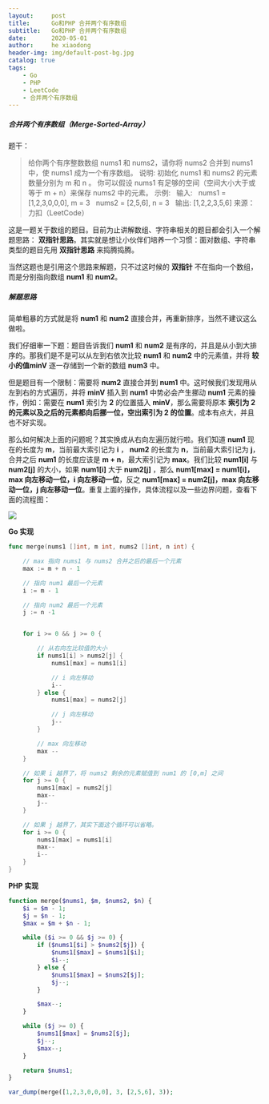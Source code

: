 ```yaml
---
layout:     post
title:      Go和PHP 合并两个有序数组
subtitle:   Go和PHP 合并两个有序数组
date:       2020-05-01
author:     he xiaodong
header-img: img/default-post-bg.jpg
catalog: true
tags:
    - Go
    - PHP
    - LeetCode
    - 合并两个有序数组
---
```


##### 合并两个有序数组（Merge-Sorted-Array）
题干：
>给你两个有序整数数组 nums1 和 nums2，请你将 nums2 合并到 nums1 中，使 nums1 成为一个有序数组。
说明:
初始化 nums1 和 nums2 的元素数量分别为 m 和 n 。
你可以假设 nums1 有足够的空间（空间大小大于或等于 m + n）来保存 nums2 中的元素。
示例:
&nbsp;&nbsp;输入:
&nbsp;&nbsp;nums1 = [1,2,3,0,0,0], m = 3
&nbsp;&nbsp;nums2 = [2,5,6],       n = 3
&nbsp;&nbsp;输出: [1,2,2,3,5,6]
来源：力扣（LeetCode）

这是一题关于数组的题目。目前为止讲解数组、字符串相关的题目都会引入一个解题思路： **双指针思路**。其实就是想让小伙伴们培养一个习惯：面对数组、字符串类型的题目先用 **双指针思路** 来捣腾捣腾。

当然这题也是引用这个思路来解题，只不过这时候的 **双指针** 不在指向一个数组，而是分别指向数组 **num1** 和 **num2**。

##### 解题思路
简单粗暴的方式就是将 **num1** 和 **num2** 直接合并，再重新排序，当然不建议这么做啦。

我们仔细审一下题：题目告诉我们 **num1** 和 **num2** 是有序的，并且是从小到大排序的。那我们是不是可以从左到右依次比较 **num1** 和 **num2** 中的元素值，并将 **较小的值minV** 逐一存储到一个新的数组 **num3** 中。

但是题目有一个限制：需要将 **num2** 直接合并到 **num1** 中。这时候我们发现用从左到右的方式遍历，并将 **minV** 插入到 **num1** 中势必会产生挪动 **num1** 元素的操作，例如：需要在 **num1** 索引为 **2** 的位置插入 **minV**，那么需要将原本 **索引为 2 的元素以及之后的元素都向后挪一位，空出索引为 2 的位置**。成本有点大，并且也不好实现。

那么如何解决上面的问题呢？其实换成从右向左遍历就行啦。我们知道 **num1** 现在的长度为 **m**，当前最大索引记为 **i** ， **num2** 的长度为 **n**，当前最大索引记为 **j**，合并之后 **num1** 的长度应该是 **m + n**，最大索引记为 **max**。我们比较  **num1[i]**  与 **num2[j]** 的大小，如果 **num1[i]** 大于 **num2[j]** ，那么 **num1[max] = num1[i]，max 向左移动一位，i 向左移动一位**，反之 **num1[max] = num2[j]，max 向左移动一位，j 向左移动一位**。重复上面的操作，具体流程以及一些边界问题，查看下面的流程图：

![](https://cdn.learnku.com/uploads/images/202004/23/21280/Dslwb8HrlE.jpg!large)

**Go 实现**
```go
func merge(nums1 []int, m int, nums2 []int, n int) {

    // max 指向 nums1 与 nums2 合并之后的最后一个元素
    max := m + n - 1

    // 指向 num1 最后一个元素
    i := m - 1

    // 指向 num2 最后一个元素
    j := n -1


    for i >= 0 && j >= 0 {

        // 从右向左比较值的大小
        if nums1[i] > nums2[j] {
            nums1[max] = nums1[i]

            // i 向左移动
            i--
        } else {
            nums1[max] = nums2[j]

            // j 向左移动
            j--
        }

        // max 向左移动
        max --
    }

    // 如果 i 越界了，将 nums2 剩余的元素赋值到 num1 的 [0,m] 之间
    for j >= 0 {
        nums1[max] = nums2[j]
        max--
        j--
    }

    // 如果 j 越界了，其实下面这个循环可以省略。
    for i >= 0 {
        nums1[max] = nums1[i]
        max--
        i--
    }
}
```

**PHP 实现**
```php
function merge($nums1, $m, $nums2, $n) {
    $i = $m - 1;
    $j = $n - 1;
    $max = $m + $n - 1;

    while ($i >= 0 && $j >= 0) {
        if ($nums1[$i] > $nums2[$j]) {
            $nums1[$max] = $nums1[$i];
            $i--;
        } else {
            $nums1[$max] = $nums2[$j];
            $j--;
        }

        $max--;
    }

    while ($j >= 0) {
        $nums1[$max] = $nums2[$j];
        $j--;
        $max--;
    }

    return $nums1;
}

var_dump(merge([1,2,3,0,0,0], 3, [2,5,6], 3));
```
